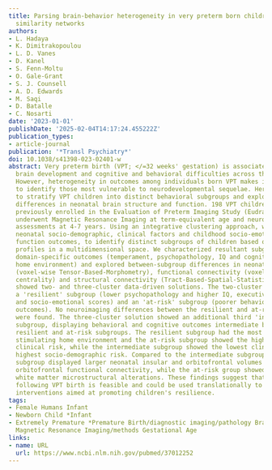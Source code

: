 ```yaml
---
title: Parsing brain-behavior heterogeneity in very preterm born children using integrated
  similarity networks
authors:
- L. Hadaya
- K. Dimitrakopoulou
- L. D. Vanes
- D. Kanel
- S. Fenn-Moltu
- O. Gale-Grant
- S. J. Counsell
- A. D. Edwards
- M. Saqi
- D. Batalle
- C. Nosarti
date: '2023-01-01'
publishDate: '2025-02-04T14:17:24.455222Z'
publication_types:
- article-journal
publication: '*Transl Psychiatry*'
doi: 10.1038/s41398-023-02401-w
abstract: Very preterm birth (VPT; </=32 weeks' gestation) is associated with altered
  brain development and cognitive and behavioral difficulties across the lifespan.
  However, heterogeneity in outcomes among individuals born VPT makes it challenging
  to identify those most vulnerable to neurodevelopmental sequelae. Here, we aimed
  to stratify VPT children into distinct behavioral subgroups and explore between-subgroup
  differences in neonatal brain structure and function. 198 VPT children (98 females)
  previously enrolled in the Evaluation of Preterm Imaging Study (EudraCT 2009-011602-42)
  underwent Magnetic Resonance Imaging at term-equivalent age and neuropsychological
  assessments at 4-7 years. Using an integrative clustering approach, we combined
  neonatal socio-demographic, clinical factors and childhood socio-emotional and executive
  function outcomes, to identify distinct subgroups of children based on their similarity
  profiles in a multidimensional space. We characterized resultant subgroups using
  domain-specific outcomes (temperament, psychopathology, IQ and cognitively stimulating
  home environment) and explored between-subgroup differences in neonatal brain volumes
  (voxel-wise Tensor-Based-Morphometry), functional connectivity (voxel-wise degree
  centrality) and structural connectivity (Tract-Based-Spatial-Statistics). Results
  showed two- and three-cluster data-driven solutions. The two-cluster solution comprised
  a 'resilient' subgroup (lower psychopathology and higher IQ, executive function
  and socio-emotional scores) and an 'at-risk' subgroup (poorer behavioral and cognitive
  outcomes). No neuroimaging differences between the resilient and at-risk subgroups
  were found. The three-cluster solution showed an additional third 'intermediate'
  subgroup, displaying behavioral and cognitive outcomes intermediate between the
  resilient and at-risk subgroups. The resilient subgroup had the most cognitively
  stimulating home environment and the at-risk subgroup showed the highest neonatal
  clinical risk, while the intermediate subgroup showed the lowest clinical, but the
  highest socio-demographic risk. Compared to the intermediate subgroup, the resilient
  subgroup displayed larger neonatal insular and orbitofrontal volumes and stronger
  orbitofrontal functional connectivity, while the at-risk group showed widespread
  white matter microstructural alterations. These findings suggest that risk stratification
  following VPT birth is feasible and could be used translationally to guide personalized
  interventions aimed at promoting children's resilience.
tags:
- Female Humans Infant
- Newborn Child *Infant
- Extremely Premature *Premature Birth/diagnostic imaging/pathology Brain/pathology
  Magnetic Resonance Imaging/methods Gestational Age
links:
- name: URL
  url: https://www.ncbi.nlm.nih.gov/pubmed/37012252
---
```

